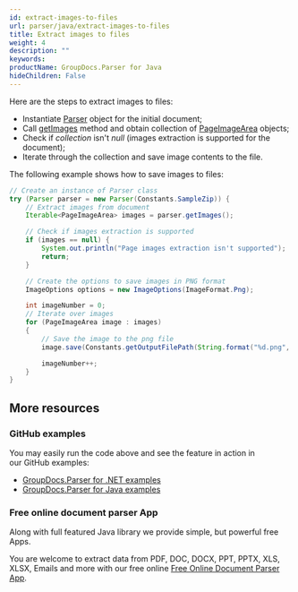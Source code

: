 ```yaml
---
id: extract-images-to-files
url: parser/java/extract-images-to-files
title: Extract images to files
weight: 4
description: ""
keywords: 
productName: GroupDocs.Parser for Java
hideChildren: False
---
```

Here are the steps to extract images to files:

*   Instantiate [Parser](https://apireference.groupdocs.com/java/parser/com.groupdocs.parser/Parser) object for the initial document;
*   Call [getImages](https://apireference.groupdocs.com/java/parser/com.groupdocs.parser/Parser#getImages()) method and obtain collection of [PageImageArea](https://apireference.groupdocs.com/java/parser/com.groupdocs.parser.data/PageImageArea) objects;
*   Check if *collection* isn't *null* (images extraction is supported for the document);
*   Iterate through the collection and save image contents to the file.

The following example shows how to save images to files:

```java
// Create an instance of Parser class
try (Parser parser = new Parser(Constants.SampleZip)) {
    // Extract images from document
    Iterable<PageImageArea> images = parser.getImages();

    // Check if images extraction is supported
    if (images == null) {
        System.out.println("Page images extraction isn't supported");
        return;
    }

    // Create the options to save images in PNG format
    ImageOptions options = new ImageOptions(ImageFormat.Png);

    int imageNumber = 0;
    // Iterate over images
    for (PageImageArea image : images)
    {
        // Save the image to the png file
        image.save(Constants.getOutputFilePath(String.format("%d.png", imageNumber)), options);

        imageNumber++;
    }
}
```

## More resources

### GitHub examples

You may easily run the code above and see the feature in action in our GitHub examples:

*   [GroupDocs.Parser for .NET examples](https://github.com/groupdocs-parser/GroupDocs.Parser-for-.NET)    
*   [GroupDocs.Parser for Java examples](https://github.com/groupdocs-parser/GroupDocs.Parser-for-Java)    

### Free online document parser App

Along with full featured Java library we provide simple, but powerful free Apps.

You are welcome to extract data from PDF, DOC, DOCX, PPT, PPTX, XLS, XLSX, Emails and more with our free online [Free Online Document Parser App](https://products.groupdocs.app/parser).